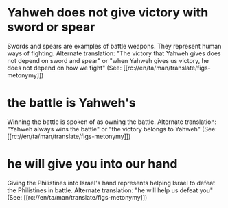 # Yahweh does not give victory with sword or spear

Swords and spears are examples of battle weapons. They represent human ways of fighting. Alternate translation: "The victory that Yahweh gives does not depend on sword and spear" or "when Yahweh gives us victory, he does not depend on how we fight" (See: [[rc://en/ta/man/translate/figs-metonymy]])

# the battle is Yahweh's

Winning the battle is spoken of as owning the battle. Alternate translation: "Yahweh always wins the battle" or "the victory belongs to Yahweh" (See: [[rc://en/ta/man/translate/figs-metonymy]])

# he will give you into our hand

Giving the Philistines into Israel's hand represents helping Israel to defeat the Philistines in battle. Alternate translation: "he will help us defeat you" (See: [[rc://en/ta/man/translate/figs-metonymy]])

